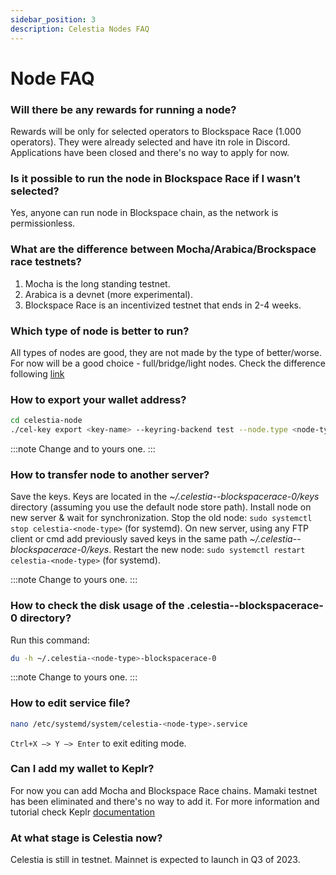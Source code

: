 ```yaml
---
sidebar_position: 3
description: Celestia Nodes FAQ
---
```


# Node FAQ

### Will there be any rewards for running a node?
Rewards will be only for selected operators to Blockspace Race (1.000 operators). They were already selected and have itn role in Discord. Applications have been closed and there's no way to apply for now.

### Is it possible to run the node in Blockspace Race if I wasn’t selected?
Yes, anyone can run node in Blockspace chain, as the network is permissionless. 

### What are the difference between Mocha/Arabica/Brockspace race testnets?
1. Mocha is the long standing testnet. 
2. Arabica is a devnet (more experimental). 
3. Blockspace Race is an incentivized testnet that ends in 2-4 weeks. 

### Which type of node is better to run? 
All types of nodes are good, they are not made by the type of better/worse. For now will be a good choice - full/bridge/light nodes. Check the difference following [link](https://docs.celestia.org/nodes/overview/)

### How to export your wallet address?
```bash
cd celestia-node
./cel-key export <key-name> --keyring-backend test --node.type <node-type> --p2p.network blockspacerace
```

:::note
Change <key-name> and <node-type>  to yours one.
:::

### How to transfer node to another server?
Save the keys. Keys are located in the *~/.celestia-<node-type>-blockspacerace-0/keys* directory (assuming you use the default node store path).
Install node on new server & wait for synchronization.
Stop the old node: `sudo systemctl stop celestia-<node-type>` (for systemd).
On new server, using any FTP client or cmd add previously saved keys in the same path *~/.celestia-<node-type>-blockspacerace-0/keys*.
Restart the new node: `sudo systemctl restart celestia-<node-type>` (for systemd).

:::note
Change <node-type>  to yours one.
:::

### How to check the disk usage of the .celestia-<node-type>-blockspacerace-0 directory?
Run this command:
```bash
du -h ~/.celestia-<node-type>-blockspacerace-0
```

:::note
Change <node-type>  to yours one.
:::

### How to edit service file?

```bash
nano /etc/systemd/system/celestia-<node-type>.service
```

`Ctrl+X —> Y —> Enter` to exit editing mode.

### Can I add my wallet to Keplr? 
For now you can add Mocha and Blockspace Race chains. Mamaki testnet has been eliminated and there's no way to add it. For more information and tutorial check Keplr [documentation](https://docs.celestia.org/developers/keplr/)

### At what stage is Celestia now?
Celestia is still in testnet. Mainnet is expected to launch in Q3 of 2023.